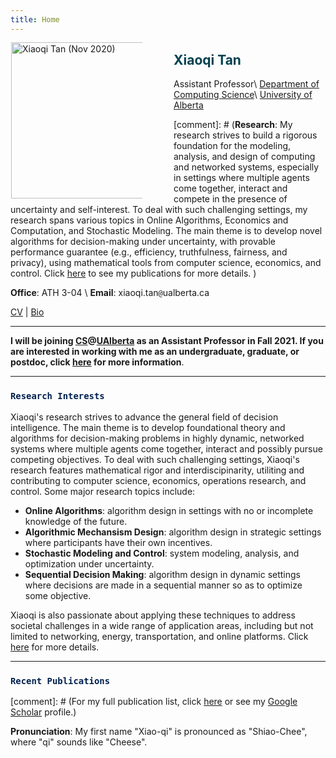 ```yaml
---
title: Home
---
```



<img alt="Xiaoqi Tan (Nov 2020)" src="/img/xiaoqi_uoft_beam.jpg" style="max-width:210px; min-width:210px; float:left; margin: -1px 50px 0px 1px" width="250"/>

## <span style="color:#004250"> Xiaoqi Tan </span>
Assistant Professor\\
[Department of Computing Science](https://www.ualberta.ca/computing-science/index.html)\\
[University of Alberta](https://www.ualberta.ca/index.html)

[comment]: # (**Research**: My research strives to build a rigorous foundation for the modeling, analysis, and design of computing and networked systems, especially in settings where multiple agents come together, interact and compete in the presence of uncertainty and self-interest. To deal with such challenging settings, my research spans various topics in Online Algorithms, Economics and Computation, and Stochastic Modeling. The main theme is to develop novel algorithms for decision-making under uncertainty, with provable performance guarantee (e.g., efficiency, truthfulness, fairness, and privacy), using mathematical tools from computer science, economics, and control. Click [here](/publications_year) to see my publications for more details. )

**Office**: ATH 3-04 \\
**Email**: xiaoqi.tan`@`ualberta.ca

[CV](/cv.pdf) | [Bio](/bio)


---
>
**I will be joining [CS](https://www.ualberta.ca/computing-science/index.html)@[UAlberta](https://www.ualberta.ca/index.html) as an Assistant Professor in Fall 2021. If you are interested in working with me as an undergraduate, graduate, or postdoc, click [here](/join) for more information**.

---

### <span style="color:#00204e">`Research Interests`</span> 

Xiaoqi's research strives to advance the general field of decision intelligence. The main theme is to develop foundational theory and algorithms for decision-making problems in highly dynamic,  networked systems where multiple agents come together, interact and possibly pursue competing objectives. To deal with such challenging settings, Xiaoqi's research features mathematical rigor and interdiscipinarity, utiliting and contributing to computer science, economics,  operations research, and control. Some major research topics include:

>
- **Online Algorithms**: algorithm design in settings with no or incomplete knowledge of the future.
- **Algorithmic Mechansism Design**: algorithm design in strategic settings where participants have their own incentives.
- **Stochastic Modeling and Control**: system modeling, analysis, and optimization under uncertainty.
- **Sequential Decision Making**: algorithm design in dynamic settings where decisions are made in a sequential manner so as to optimize some objective.

Xiaoqi is also passionate about applying these techniques to address societal challenges in a wide range of application areas, including but not limited to networking, energy, transportation, and online platforms. Click [here](/research) for more details.

---

<a id="recentpapers"></a> 

### <span style="color:#00204e">`Recent Publications`</span> 
<ul class=circle>
        <script>
            var i;
            for (i = 0; i < papers_full.length; i++) {
            if (papers_full[i].highlight.search("yes") >= 0) {
                document.write("<li class=paper>");
                printPaper(papers_full[i], "O");
                document.write("</li>");
            }
        }
        </script>
</ul>

[comment]: # (For my  full publication list,  click [here](/publications_year) or see my [Google Scholar](https://scholar.google.com/citations?hl=en&user=OIDN4i8AAAAJ&view_op=list_works&sortby=pubdate) profile.)

>
**Pronunciation**: My first name "Xiao-qi" is pronounced as "Shiao-Chee", where "qi" sounds like  "Cheese".